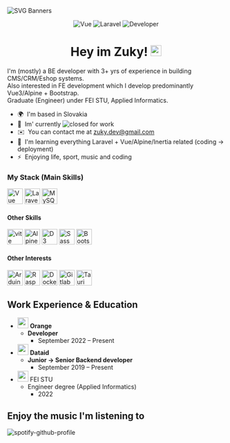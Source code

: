 ![SVG Banners](https://svg-banners.vercel.app/api?type=typeWriter&text1=🤘%20zuky.dev%20🤘&width=800&height=200)
<p align="center">
<img src="https://img.shields.io/badge/-Vue-42b883?style=for-the-badge&logo=vue.js&logoColor=white" alt="Vue" />
<img src="https://img.shields.io/badge/-Laravel-fb503b?style=for-the-badge&logo=laravel&logoColor=white" alt="Laravel" />
<img src="https://img.shields.io/badge/-Developer-161616?style=for-the-badge" alt="Developer" />
</p>

<h1 align="center"> Hey im Zuky! <img src="https://raw.githubusercontent.com/Tarikul-Islam-Anik/Animated-Fluent-Emojis/master/Emojis/Hand%20gestures/Sign%20of%20the%20Horns.png" alt="Sign of the Horns" width="25" height="25" /></h1>

I'm (mostly) a BE developer with 3+ yrs of experience in building CMS/CRM/Eshop systems.<br>
Also interested in FE development which I develop predominantly Vue3/Alpine + Bootstrap.<br>
Graduate (Engineer) under FEI STU, Applied Informatics.


* 🌍  I'm based in Slovakia
* 🏢  Im' currently <img src="https://img.shields.io/badge/-closed-critical?style=flat-square" alt="closed" /> for work
* ✉️  You can contact me at [zuky.dev@gmail.com](mailto:zuky.dev@gmail.com)
* 🧠  I'm learning everything Laravel + Vue/Alpine/Inertia related (coding -> deployment)
* ⚡  Enjoying life, sport, music and coding

### My Stack (Main Skills)

<p align="left">
<a href="https://vuejs.org/" target="_blank" rel="noreferrer"><img src="https://skillicons.dev/icons?i=vue" width="36" height="36" alt="Vue" /></a>
<a href="https://laravel.com/" target="_blank" rel="noreferrer"><img src="https://skillicons.dev/icons?i=laravel" width="36" height="36" alt="Laravel" /></a>
<a href="https://www.mysql.com/" target="_blank" rel="noreferrer"><img src="https://skillicons.dev/icons?i=mysql" width="36" height="36" alt="MySQL" /></a>
</p>

#### Other Skills

<p align="left">
<a href="https://vitejs.dev/" target="_blank" rel="noreferrer"><img src="https://skillicons.dev/icons?i=vite" width="36" height="36" alt="vite" /></a>
<a href="https://alpinejs.dev/" target="_blank" rel="noreferrer"><img src="https://skillicons.dev/icons?i=alpinejs" width="36" height="36" alt="AlpineJS" /></a>
<a href="https://d3js.org/" target="_blank" rel="noreferrer"><img src="https://skillicons.dev/icons?i=d3" width="36" height="36" alt="D3" /></a>
<a href="https://sass-lang.com/" target="_blank" rel="noreferrer"><img src="https://skillicons.dev/icons?i=sass" width="36" height="36" alt="Sass" /></a>
<a href="https://getbootstrap.com/" target="_blank" rel="noreferrer"><img src="https://skillicons.dev/icons?i=bootstrap" width="36" height="36" alt="Bootstrap" /></a>
</p>

#### Other Interests

<p align="left">
<a href="https://www.arduino.cc/" target="_blank" rel="noreferrer"><img src="https://skillicons.dev/icons?i=arduino" width="36" height="36" alt="Arduino" /></a>
<a href="https://www.raspberrypi.org/" target="_blank" rel="noreferrer"><img src="https://skillicons.dev/icons?i=raspberrypi" width="36" height="36" alt="Raspberry Pi" /></a>
<a href="https://www.docker.com/" target="_blank" rel="noreferrer"><img src="https://skillicons.dev/icons?i=docker" width="36" height="36" alt="Docker" /></a>
<a href="https://about.gitlab.com/" target="_blank" rel="noreferrer"><img src="https://skillicons.dev/icons?i=gitlab" width="36" height="36" alt="Gitlab CI/CD" /></a>
<a href="https://tauri.app/" target="_blank" rel="noreferrer"><img src="https://skillicons.dev/icons?i=tauri" width="36" height="36" alt="Tauri" /></a>
</p>

<!-- ### Other forms  of contact

<p align="left"> <a href="https://www.github.com/zuky-dev" target="_blank" rel="noreferrer"><img src="https://skillicons.dev/icons?i=github" width="32" height="32" /></a> <a href="https://www.linkedin.com/in/lukáš-odler" target="_blank" rel="noreferrer"><img src="https://skillicons.dev/icons?i=linkedin" width="32" height="32" /></a></p> -->

## Work Experience & Education

- <img src="https://www.orange.com/themes/theme_boosted/Master_Logo_RGB.png" width="25"> **Orange**
  - **Developer**
    - September 2022 – Present
- <img src="https://www.dataid.sk/frontend/img/dataid-logo.svg" width="25"> **Dataid**
  - **Junior -> Senior Backend developer**
    - September 2019 – Present
- <img src="https://www.fei.stuba.sk/buxus/assets/images/logo_fei.svg" width="25"> FEI STU
  - Engineer degree (Applied Informatics)
    - 2022

## Enjoy the music I'm listening to
![spotify-github-profile](https://spotify-github-profile.vercel.app/api/view?uid=psrn4sk1ntb5mh6jqqv1f58on&cover_image=false&theme=default&show_offline=false&background_color=121212&bar_color_cover=true)
